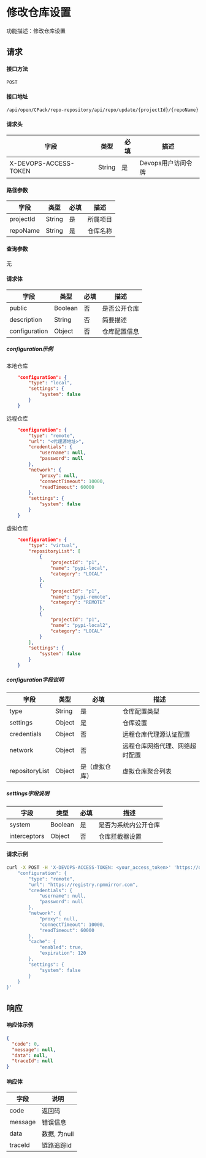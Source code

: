 # 修改仓库设置

功能描述：修改仓库设置



## 请求

#### 接口方法

`POST`

#### 接口地址

`/api/open/CPack/repo-repository/api/repo/update/{projectId}/{repoName}`

#### 请求头

| 字段                  | 类型   | 必填 | 描述               |
| --------------------- | ------ | ---- | ------------------ |
| X-DEVOPS-ACCESS-TOKEN | String | 是   | Devops用户访问令牌 |

#### 路径参数

| 字段        | 类型     | 必填  | 描述   |
|-----------|--------|-----|------|
| projectId | String | 是   | 所属项目 |
| repoName  | String | 是   | 仓库名称 |

#### 查询参数

无

#### 请求体

| 字段          | 类型    | 必填 | 描述         |
| ------------- | ------- | ---- | ------------ |
| public        | Boolean | 否   | 是否公开仓库 |
| description   | String  | 否   | 简要描述     |
| configuration | Object  | 否   | 仓库配置信息 |

##### configuration示例

本地仓库

```json
    "configuration": {
        "type": "local",
        "settings": {
            "system": false
        }
    }
```

远程仓库

```json
    "configuration": {
        "type": "remote",
        "url": "<代理源地址>",
        "credentials": {
            "username": null,
            "password": null
        },
        "network": {
            "proxy": null,
            "connectTimeout": 10000,
            "readTimeout": 60000
        },
        "settings": {
            "system": false
        }
    }
```

虚拟仓库

```json
    "configuration": {
        "type": "virtual",
        "repositoryList": [
            {
                "projectId": "p1",
                "name": "pypi-local",
                "category": "LOCAL"
            },
            {
                "projectId": "p1",
                "name": "pypi-remote",
                "category": "REMOTE"
            },
            {
                "projectId": "p1",
                "name": "pypi-local2",
                "category": "LOCAL"
            }
        ],
        "settings": {
            "system": false
        }
    }
```

##### configuration字段说明

| 字段           | 类型   | 必填           | 描述                           |
| -------------- | ------ | -------------- | ------------------------------ |
| type           | String | 是             | 仓库配置类型                   |
| settings       | Object | 是             | 仓库设置                       |
| credentials    | Object | 否             | 远程仓库代理源认证配置         |
| network        | Object | 否             | 远程仓库网络代理、网络超时配置 |
| repositoryList | Object | 是（虚拟仓库） | 虚拟仓库聚合列表               |

##### settings字段说明

| 字段         | 类型    | 必填 | 描述                 |
| ------------ | ------- | ---- | -------------------- |
| system       | Boolean | 是   | 是否为系统内公开仓库 |
| interceptors | Object  | 否   | 仓库拦截器设置       |

#### 请求示例

```bash
curl -X POST -H 'X-DEVOPS-ACCESS-TOKEN: <your_access_token>' 'https://devops.example.com/api/open/CPack/repo-repository/api/repo/update/{projectId}/{repoName}' -H 'Content-Type: application/json' -d '{
    "configuration": {
        "type": "remote",
        "url": "https://registry.npmmirror.com",
        "credentials": {
            "username": null,
            "password": null
        },
        "network": {
            "proxy": null,
            "connectTimeout": 10000,
            "readTimeout": 60000
        },
        "cache": {
            "enabled": true,
            "expiration": 120
        },
        "settings": {
            "system": false
        }
    }
}'
```



## 响应

#### 响应体示例

```json
{
  "code": 0,
  "message": null,
  "data": null,
  "traceId": null
}
```

#### 响应体

| 字段    | 说明         |
| ------- | ------------ |
| code    | 返回码       |
| message | 错误信息     |
| data    | 数据, 为null |
| traceId | 链路追踪id   |

